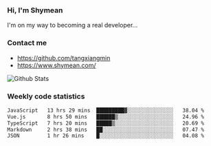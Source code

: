 ### Hi, I'm Shymean

I'm on my way to becoming a real developer...

### Contact me

- <https://github.com/tangxiangmin>
- <https://www.shymean.com/>

![Github Stats](https://github-readme-stats.vercel.app/api?username=tangxiangmin&show_icons=true&theme=dark)


###  Weekly code statistics

<!--START_SECTION:waka-->

```txt
JavaScript   13 hrs 29 mins  █████████▓░░░░░░░░░░░░░░░   38.04 %
Vue.js       8 hrs 50 mins   ██████▒░░░░░░░░░░░░░░░░░░   24.96 %
TypeScript   7 hrs 20 mins   █████▒░░░░░░░░░░░░░░░░░░░   20.69 %
Markdown     2 hrs 38 mins   ██░░░░░░░░░░░░░░░░░░░░░░░   07.47 %
JSON         1 hr 26 mins    █░░░░░░░░░░░░░░░░░░░░░░░░   04.08 %
```

<!--END_SECTION:waka-->